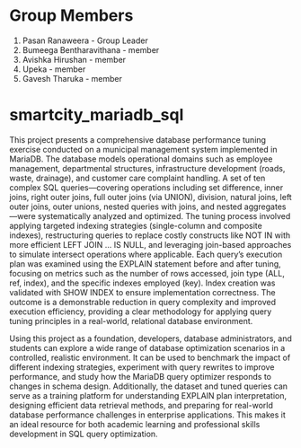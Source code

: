 # Group Members
01. Pasan Ranaweera - Group Leader
02. Bumeega Bentharavithana - member
03. Avishka Hirushan - member
04. Upeka - member
05. Gavesh Tharuka - member



# smartcity_mariadb_sql
This project presents a comprehensive database performance tuning exercise conducted on a municipal management system implemented in MariaDB. The database models operational domains such as employee management, departmental structures, infrastructure development (roads, waste, drainage), and customer care complaint handling. A set of ten complex SQL queries—covering operations including set difference, inner joins, right outer joins, full outer joins (via UNION), division, natural joins, left outer joins, outer unions, nested queries with joins, and nested aggregates—were systematically analyzed and optimized. The tuning process involved applying targeted indexing strategies (single-column and composite indexes), restructuring queries to replace costly constructs like NOT IN with more efficient LEFT JOIN ... IS NULL, and leveraging join-based approaches to simulate intersect operations where applicable. Each query’s execution plan was examined using the EXPLAIN statement before and after tuning, focusing on metrics such as the number of rows accessed, join type (ALL, ref, index), and the specific indexes employed (key). Index creation was validated with SHOW INDEX to ensure implementation correctness. The outcome is a demonstrable reduction in query complexity and improved execution efficiency, providing a clear methodology for applying query tuning principles in a real-world, relational database environment.

Using this project as a foundation, developers, database administrators, and students can explore a wide range of database optimization scenarios in a controlled, realistic environment. It can be used to benchmark the impact of different indexing strategies, experiment with query rewrites to improve performance, and study how the MariaDB query optimizer responds to changes in schema design. Additionally, the dataset and tuned queries can serve as a training platform for understanding EXPLAIN plan interpretation, designing efficient data retrieval methods, and preparing for real-world database performance challenges in enterprise applications. This makes it an ideal resource for both academic learning and professional skills development in SQL query optimization.


